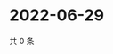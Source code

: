 # 2022-06-29

共 0 条

<!-- BEGIN WEIBO -->
<!-- 最后更新时间 Wed Jun 29 2022 05:12:48 GMT+0800 (China Standard Time) -->

<!-- END WEIBO -->
